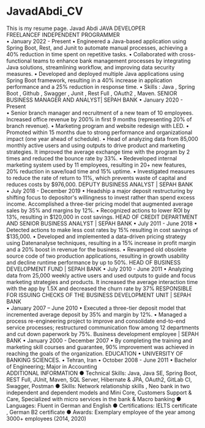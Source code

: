 # JavadAbdi_CV
This is my resume page.
Javad Abdi
JAVA DEVELOPER      
 FREELANCEF INDEPENDENT PROGRAMMER                                                                                                                                                              
•	January  2022 -  Present
•	Engineered a Java-based application using Spring Boot, Rest, and Junit to automate manual processes, achieving a 40% reduction in time spent on repetitive tasks.
•	Collaborated with cross-functional teams to enhance bank management processes by integrating Java solutions, streamlining workflow, and improving data security measures.
•	Developed and deployed multiple Java applications using Spring Boot framework, resulting in a 40% increase in application performance and a 25% reduction in response time.
•	Skills  :  Java , Spring Boot , Github , Swagger , Junit , Rest Full , OAuth2 ,  Maven.
SENIOR BUSINESS MANAGER AND ANALYST| SEPAH BANK
•	January  2020 - Present    
•	Senior branch manager and recruitment of a new team of 10 employees. Increased office revenue by 200% in first 9 months (representing 20% of branch revenue). 
•	Marketing program and website redesign with LED. 
•	Promoted within 15 months due to strong performance and organizational impact (one year ahead of schedule).
•	Head of analyzing data from 85,000 monthly active users and using outputs to drive product and marketing strategies. It improved the average exchange time with the program by 2 times and reduced the bounce rate by 33%.
•	Redeveloped internal marketing system used by 11 employees, resulting in 20+ new features, 20% reduction in save/load time and 15% uptime.
•	Investigated measures to reduce the rate of return to 11%, which prevents waste of capital and reduces costs by $976,000.
DEPUTY BUSINESS ANALYST | SEPAH BANK                                                                      
•	July 2018 - December 2019
•	Headship a major deposit restructuring by shifting focus to depositor's willingness to invest rather than spend excess income. Accomplished a three-tier pricing model that augmented average sales by 35% and margins by 12%.
•	Recognized actions to lower ROI by 13%, resulting in $120,000 in cost savings.
HEAD OF CREDIT DEPARTMENT AND SENIOR BUSINESS ANALYST   | SEPAH BANK
•	July 2011 - June 2018
•	Detected actions to make less cost rates by 15% resulting in cost savings of $135,000.
•	Developed and implemented a data-driven pricing strategy using Datenanalyse techniques, resulting in a 15% increase in profit margin and a 20% boost in revenue for the business.
•	Revamped old obsolete source code of two production applications, resulting in growth usability and decline runtime performance by up to 50%.
HEAD OF BUSINESS DEVELOPMENT FUND | SEPAH BANK
•	July 2010 - June 2011
•	Analyzing  data from 25,000 weekly active users and used outputs to guide and focus marketing strategies and products. It increased the average interaction time with the app by 1.5X  and decreased the churn rate by 37%
RESPONSIBLE FOR ISSUING CHECKS OF THE BUSINESS DEVELOPMENT UNIT  | SEPAH BANK   
•	January 2007 – June 2010
•	Executed a three-tier deposit model that incremented average deposit by 35% and margin by 12%.
•	Managed a process re-engineering project to improve and consolidate end-to-end service processes; restructured communication flow among 12 departments and cut down paperwork by 75%.
Business development employee  | SEPAH BANK
•	January 2000 -   December 2007
•	By completing the training and marketing skill courses and guarantee, 90% improvement was achieved in reaching the goals of the organization.
EDUCATION
•	UNIVERSITY OF BANKING SCIENCES.	
•	Tehran, Iran
•	October 2008 - June 2011
•	Bachelor of Engineering; Major in Accounting	
ADDITIONAL INFORMATION
●	Technical Skills: Java, Java SE, Spring Boot, REST Full, JUnit, Maven, SQL Server, Hibernate & JPA, OAuth2, GitLab CI, Swagger, Postman
●	Skills: Network relationship skills , Neo bank in two independent and dependent models and Mini Core, Customers Support  &  Care, Specialized with micro services in the bank &  Macro banking 
●	Languages: Fluent in German and English
●	Certifications: IELTS certificate , German B2 certificate
●	Awards: Exemplary employee of the year among 3000+  employees (2014, 2020)
